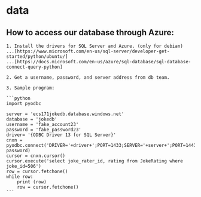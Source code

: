 # data

## How to access our database through Azure:

	1. Install the drivers for SQL Server and Azure. (only for debian)
	...[https://www.microsoft.com/en-us/sql-server/developer-get-started/python/ubuntu/]
	...[https://docs.microsoft.com/en-us/azure/sql-database/sql-database-connect-query-python]

	2. Get a username, password, and server address from db team.

	3. Sample program:

	```python
	import pyodbc

	server = 'ecs171jokedb.database.windows.net'
	database = 'jokedb'
	username = 'fake_account23'
	password = 'fake_password23'
	driver= '{ODBC Driver 13 for SQL Server}'
	cnxn = pyodbc.connect('DRIVER='+driver+';PORT=1433;SERVER='+server+';PORT=1443;DATABASE='+database+';UID='+username+';PWD='+ password)
	cursor = cnxn.cursor()
	cursor.execute('select joke_rater_id, rating from JokeRating where joke_id=506')
	row = cursor.fetchone()
	while row:
	    print (row)
	    row = cursor.fetchone()
	```